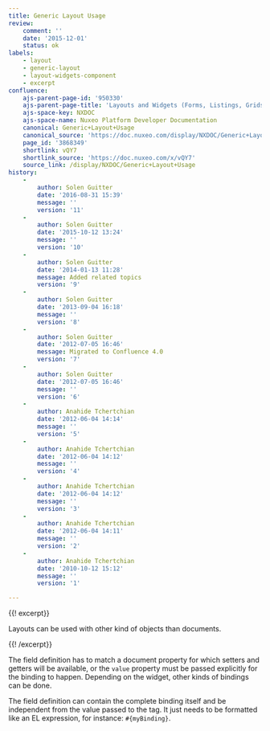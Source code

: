```yaml
---
title: Generic Layout Usage
review:
    comment: ''
    date: '2015-12-01'
    status: ok
labels:
    - layout
    - generic-layout
    - layout-widgets-component
    - excerpt
confluence:
    ajs-parent-page-id: '950330'
    ajs-parent-page-title: 'Layouts and Widgets (Forms, Listings, Grids)'
    ajs-space-key: NXDOC
    ajs-space-name: Nuxeo Platform Developer Documentation
    canonical: Generic+Layout+Usage
    canonical_source: 'https://doc.nuxeo.com/display/NXDOC/Generic+Layout+Usage'
    page_id: '3868349'
    shortlink: vQY7
    shortlink_source: 'https://doc.nuxeo.com/x/vQY7'
    source_link: /display/NXDOC/Generic+Layout+Usage
history:
    - 
        author: Solen Guitter
        date: '2016-08-31 15:39'
        message: ''
        version: '11'
    - 
        author: Solen Guitter
        date: '2015-10-12 13:24'
        message: ''
        version: '10'
    - 
        author: Solen Guitter
        date: '2014-01-13 11:28'
        message: Added related topics
        version: '9'
    - 
        author: Solen Guitter
        date: '2013-09-04 16:18'
        message: ''
        version: '8'
    - 
        author: Solen Guitter
        date: '2012-07-05 16:46'
        message: Migrated to Confluence 4.0
        version: '7'
    - 
        author: Solen Guitter
        date: '2012-07-05 16:46'
        message: ''
        version: '6'
    - 
        author: Anahide Tchertchian
        date: '2012-06-04 14:14'
        message: ''
        version: '5'
    - 
        author: Anahide Tchertchian
        date: '2012-06-04 14:12'
        message: ''
        version: '4'
    - 
        author: Anahide Tchertchian
        date: '2012-06-04 14:12'
        message: ''
        version: '3'
    - 
        author: Anahide Tchertchian
        date: '2012-06-04 14:11'
        message: ''
        version: '2'
    - 
        author: Anahide Tchertchian
        date: '2010-10-12 15:12'
        message: ''
        version: '1'

---
```

{{! excerpt}}

Layouts can be used with other kind of objects than documents.

{{! /excerpt}}

The field definition has to match a document property for which setters and getters will be available, or the `value` property must be passed explicitly for the binding to happen. Depending on the widget, other kinds of bindings can be done.

The field definition can contain the complete binding itself and be independent from the value passed to the tag. It just needs to be formatted like an EL expression, for instance: `#{myBinding}`.